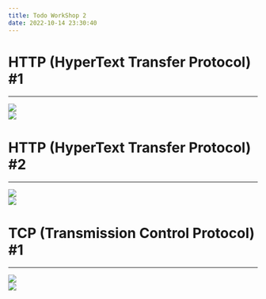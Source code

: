 ```yaml
---
title: Todo WorkShop 2
date: 2022-10-14 23:30:40
---
```


<!-- Section Begin -->

<!-- Page Begin -->
<div class="slider-content shadow">

# HTTP (HyperText Transfer Protocol) #1

<hr />

<div class="container-fluid">
<div class="row row-no-gutters">
    <div class="col-md-4 col-md-offset-1">
        <div class="mt-2">
            <div class="img-responsive text-center">
                <img src="/img/folio/http_structure.jpg" class="h-md-4" />
            </div>
        </div>
    </div>
    <div class="col-md-4 col-md-offset-1">
        <div class="mt-2">
            <div class="img-responsive text-center">
                <img src="/img/folio/http_structure_exam.jpg" class="h-md-4" />
            </div>
        </div>
    </div>
</div>

</div>

</div>
<!-- Page End -->

<!-- Page Begin -->
<div class="slider-content shadow">

# HTTP (HyperText Transfer Protocol) #2

<hr />

<div class="container-fluid">
<div class="row row-no-gutters">
    <div class="col-md-5 col-md-offset-1">
        <div class="mt-2 pr-8">
            <div class="img-responsive text-center">
                <img src="/img/folio/http_circle.jpg" class="h-md-4" />
            </div>
        </div>
    </div>
    <div class="col-md-4">
        <div class="mt-8">
            <div class="img-responsive text-center">
                <img src="/img/folio/http_circle_2.svg" class="h-md-4" />
            </div>
        </div>
    </div>
</div>

</div>

</div>
<!-- Page End -->

<!-- Section End -->

<!-- Section Begin -->

<!-- Page Begin -->
<div class="slider-content shadow">

# TCP (Transmission Control Protocol) #1

<hr />

<div class="container-fluid">
<div class="row row-no-gutters">
    <div class="col-md-4 col-md-offset-1">
        <div class="mt-2">
            <div class="img-responsive text-center">
                <img src="/img/folio/tcp_structure.jpg" class="h-md-4" />
            </div>
        </div>
    </div>
    <div class="col-md-4 col-md-offset-1">
        <div class="mt-2">
            <div class="img-responsive text-center">
                <img src="/img/folio/tcp_structure_2.jpg" class="h-md-4" />
            </div>
        </div>
    </div>
</div>

</div>

</div>
<!-- Page End -->

<!-- Section End -->
